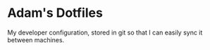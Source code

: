 # Adam's Dotfiles

My developer configuration, stored in git so that I can easily sync it between machines.
